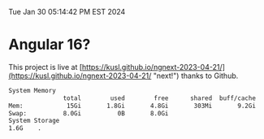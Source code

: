 Tue Jan 30 05:14:42 PM EST 2024

# Angular 16?


This project is live at [https://kusl.github.io/ngnext-2023-04-21/](https://kusl.github.io/ngnext-2023-04-21/ "next!") thanks to Github.

```bash
System Memory
               total        used        free      shared  buff/cache   available
Mem:            15Gi       1.8Gi       4.8Gi       303Mi       9.2Gi        13Gi
Swap:          8.0Gi          0B       8.0Gi
System Storage
1.6G	.
```
```bash

